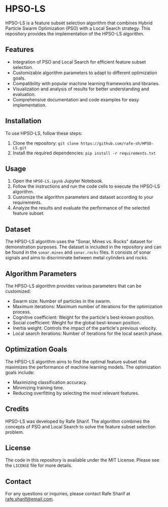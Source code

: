 # HPSO-LS

HPSO-LS is a feature subset selection algorithm that combines Hybrid Particle Swarm Optimization (PSO) with a Local Search strategy. This repository provides the implementation of the HPSO-LS algorithm.

## Features

- Integration of PSO and Local Search for efficient feature subset selection.
- Customizable algorithm parameters to adapt to different optimization goals.
- Compatibility with popular machine learning frameworks and libraries.
- Visualization and analysis of results for better understanding and evaluation.
- Comprehensive documentation and code examples for easy implementation.

## Installation

To use HPSO-LS, follow these steps:

1. Clone the repository: `git clone https://github.com/rafe-sh/HPSO-LS.git`
2. Install the required dependencies: `pip install -r requirements.txt`

## Usage

1. Open the `HPSO-LS.ipynb` Jupyter Notebook.
2. Follow the instructions and run the code cells to execute the HPSO-LS algorithm.
3. Customize the algorithm parameters and dataset according to your requirements.
4. Analyze the results and evaluate the performance of the selected feature subset.

## Dataset

The HPSO-LS algorithm uses the "Sonar, Mines vs. Rocks" dataset for demonstration purposes. The dataset is included in the repository and can be found in the `sonar.mines` and `sonar.rocks` files. It consists of sonar signals and aims to discriminate between metal cylinders and rocks.

## Algorithm Parameters

The HPSO-LS algorithm provides various parameters that can be customized:

- Swarm size: Number of particles in the swarm.
- Maximum iterations: Maximum number of iterations for the optimization process.
- Cognitive coefficient: Weight for the particle's best-known position.
- Social coefficient: Weight for the global best-known position.
- Inertia weight: Controls the impact of the particle's previous velocity.
- Local search iterations: Number of iterations for the local search phase.

## Optimization Goals

The HPSO-LS algorithm aims to find the optimal feature subset that maximizes the performance of machine learning models. The optimization goals include:

- Maximizing classification accuracy.
- Minimizing training time.
- Reducing overfitting by selecting the most relevant features.

## Credits

HPSO-LS was developed by Rafe Sharif. The algorithm combines the concepts of PSO and Local Search to solve the feature subset selection problem.

## License

The code in this repository is available under the MIT License. Please see the `LICENSE` file for more details.

## Contact

For any questions or inquiries, please contact Rafe Sharif at [rafe.sharif@email.com](mailto:rafe.sharif@email.com).
